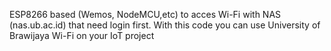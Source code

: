 ESP8266 based (Wemos, NodeMCU,etc) to acces Wi-Fi with NAS (nas.ub.ac.id) that need login first.
With this code you can use University of Brawijaya Wi-Fi on your IoT project 
